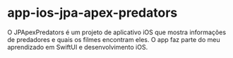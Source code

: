 # app-ios-jpa-apex-predators
O JPApexPredators é um projeto de aplicativo iOS que mostra informações de predadores e quais os filmes encontram eles. O app faz parte do meu aprendizado em SwiftUI e desenvolvimento iOS.

